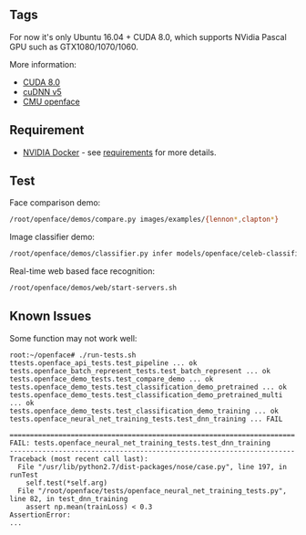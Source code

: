 ## Tags

For now it's only Ubuntu 16.04 + CUDA 8.0, which supports NVidia Pascal GPU such as GTX1080/1070/1060. 

More information: 

 - [CUDA 8.0](http://www.nvidia.com/object/cuda_home_new.html)
 - [cuDNN v5](https://developer.nvidia.com/cuDNN)
 - [CMU openface](http://cmusatyalab.github.io/openface/)

## Requirement

- [NVIDIA Docker](https://github.com/NVIDIA/nvidia-docker) - see [requirements](https://github.com/NVIDIA/nvidia-docker/wiki/CUDA#requirements) for more details.



## Test

Face comparison demo:

```sh
/root/openface/demos/compare.py images/examples/{lennon*,clapton*}
```

Image classifier demo:

```sh
/root/openface/demos/classifier.py infer models/openface/celeb-classifier.nn4.small2.v1.pkl ./images/examples/carell.jpg
```

Real-time web based face recognition:

```sh
/root/openface/demos/web/start-servers.sh
```

## Known Issues

Some function may not work well:

```
root:~/openface# ./run-tests.sh 
ttests.openface_api_tests.test_pipeline ... ok
tests.openface_batch_represent_tests.test_batch_represent ... ok
tests.openface_demo_tests.test_compare_demo ... ok
tests.openface_demo_tests.test_classification_demo_pretrained ... ok
tests.openface_demo_tests.test_classification_demo_pretrained_multi ... ok
tests.openface_demo_tests.test_classification_demo_training ... ok
tests.openface_neural_net_training_tests.test_dnn_training ... FAIL

======================================================================
FAIL: tests.openface_neural_net_training_tests.test_dnn_training
----------------------------------------------------------------------
Traceback (most recent call last):
  File "/usr/lib/python2.7/dist-packages/nose/case.py", line 197, in runTest
    self.test(*self.arg)
  File "/root/openface/tests/openface_neural_net_training_tests.py", line 82, in test_dnn_training
    assert np.mean(trainLoss) < 0.3
AssertionError: 
...
```
